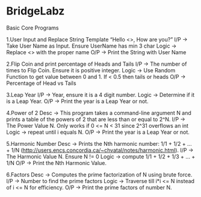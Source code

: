 # BridgeLabz

Basic Core Programs

1.User Input and Replace String Template “Hello <<UserName>>, How are you?” 
   I/P -> Take User Name as Input. Ensure UserName has min 3 char
   Logic -> Replace <<UserName>> with the proper name
   O/P -> Print the String with User Name 

2.Flip Coin and print percentage of Heads and Tails
   I/P -> The number of times to Flip Coin. Ensure it is positive integer.
   Logic -> Use Random Function to get value between 0 and 1. If < 0.5 then tails or heads
   O/P -> Percentage of Head vs Tails

3.Leap Year
   I/P -> Year, ensure it is a 4 digit number.
   Logic -> Determine if it is a Leap Year.
   O/P -> Print the year is a Leap Year or not.

4.Power of 2 
   Desc -> This program takes a command-line argument N and prints a table of the powers of 2 that are less than or equal to 2^N.
   I/P -> The Power Value N. Only works if 0 <= N < 31 since 2^31 overflows an int
   Logic -> repeat until i equals N.
   O/P -> Print the year is a Leap Year or not.

5.Harmonic Number 
   Desc -> Prints the Nth harmonic number: 1/1 + 1/2 + ... + 1/N (http://users.encs.concordia.ca/~chvatal/notes/harmonic.html).
   I/P -> The Harmonic Value N. Ensure N != 0
   Logic -> compute 1/1 + 1/2 + 1/3 + ... + 1/N
   O/P -> Print the Nth Harmonic Value.

6.Factors
  Desc -> Computes the prime factorization of N using brute force.
  I/P -> Number to find the prime factors 
  Logic -> Traverse till i*i <= N instead of i <= N for efficiency.
  O/P -> Print the prime factors of number N.

